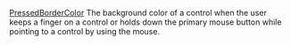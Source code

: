 [PressedBorderColor](filename.md) The background color of a control when the user keeps a finger on a control or holds down the primary mouse button while pointing to a control by using the mouse.

